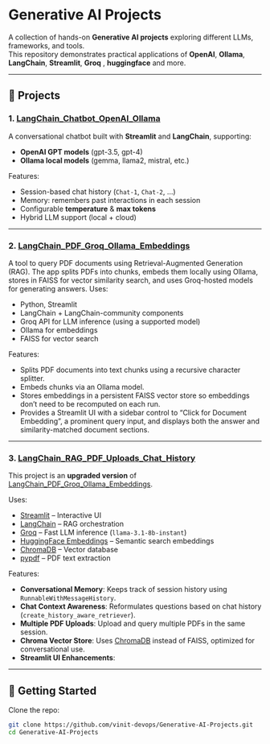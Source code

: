 # Generative AI Projects

A collection of hands-on **Generative AI projects** exploring different LLMs, frameworks, and tools.  
This repository demonstrates practical applications of **OpenAI**, **Ollama**, **LangChain**, **Streamlit**, **Groq** , **huggingface** and more.

---

## 📂 Projects

### 1. [LangChain_Chatbot_OpenAI_Ollama](LangChain_Chatbot_OpenAI_Ollama)
A conversational chatbot built with **Streamlit** and **LangChain**, supporting:
- **OpenAI GPT models** (gpt-3.5, gpt-4)
- **Ollama local models** (gemma, llama2, mistral, etc.)

Features:
- Session-based chat history (`Chat-1`, `Chat-2`, …)
- Memory: remembers past interactions in each session
- Configurable **temperature** & **max tokens**
- Hybrid LLM support (local + cloud)

---

### 2. [LangChain_PDF_Groq_Ollama_Embeddings](LangChain_PDF_Groq_Ollama_Embeddings)
A tool to query PDF documents using Retrieval-Augmented Generation (RAG). The app splits PDFs into chunks, embeds them locally using Ollama, stores in FAISS for vector similarity search, and uses Groq-hosted models for generating answers. 
Uses:
- Python, Streamlit  
- LangChain + LangChain-community components  
- Groq API for LLM inference (using a supported model)  
- Ollama for embeddings  
- FAISS for vector search 

Features:
- Splits PDF documents into text chunks using a recursive character splitter.  
- Embeds chunks via an Ollama model.  
- Stores embeddings in a persistent FAISS vector store so embeddings don’t need to be recomputed on each run.  
- Provides a Streamlit UI with a sidebar control to “Click for Document Embedding”, a prominent query input, and displays both the answer and similarity-matched document sections.

---

### 3. [LangChain_RAG_PDF_Uploads_Chat_History](LangChain_RAG_PDF_Uploads_Chat_History)
This project is an **upgraded version** of [LangChain_PDF_Groq_Ollama_Embeddings](../LangChain_PDF_Groq_Ollama_Embeddings).  

Uses:
- [Streamlit](https://streamlit.io/) – Interactive UI  
- [LangChain](https://www.langchain.com/) – RAG orchestration  
- [Groq](https://console.groq.com/) – Fast LLM inference (`llama-3.1-8b-instant`)  
- [HuggingFace Embeddings](https://huggingface.co/sentence-transformers/all-MiniLM-L6-v2) – Semantic search embeddings  
- [ChromaDB](https://www.trychroma.com/) – Vector database  
- [pypdf](https://pypi.org/project/pypdf/) – PDF text extraction  

Features:
-  **Conversational Memory**: Keeps track of session history using `RunnableWithMessageHistory`.  
-  **Chat Context Awareness**: Reformulates questions based on chat history (`create_history_aware_retriever`).  
-  **Multiple PDF Uploads**: Upload and query multiple PDFs in the same session.  
-  **Chroma Vector Store**: Uses [ChromaDB](https://www.trychroma.com/) instead of FAISS, optimized for conversational use.  
-  **Streamlit UI Enhancements**:
---


## 🚀 Getting Started

Clone the repo:
```bash
git clone https://github.com/vinit-devops/Generative-AI-Projects.git
cd Generative-AI-Projects

